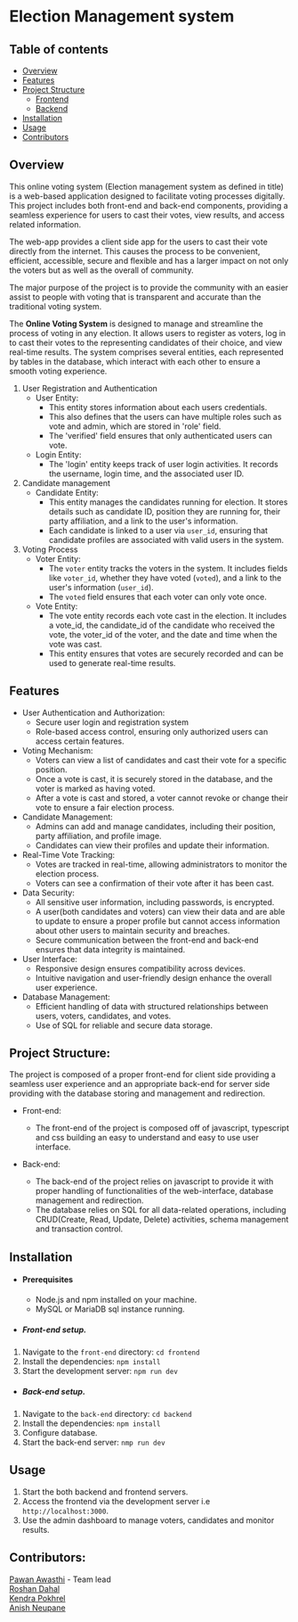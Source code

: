 
# Election Management system

## Table of contents

- [Overview](#Overview)
- [Features](#features)
- [Project Structure](#project-structure)
	- [Frontend](#front-end)
	- [Backend](#back-end)
- [Installation](#installation)
- [Usage](#usage)
- [Contributors](#contributors)
	
## Overview

This online voting system (Election management system as defined in title) is a web-based application designed to facilitate voting processes digitally. This project includes both front-end and back-end components, providing a seamless experience for users to cast their votes, view results, and access related information.

The web-app provides a client side app for the users to cast their vote directly from the internet. This causes the process to be convenient, efficient, accessible, secure and flexible and has a larger impact on not only the voters but as well as the overall of community.

The major purpose of the project is to provide the community with an easier assist to people with voting that is transparent and accurate than the traditional voting system. 

The **Online Voting System** is designed to manage and streamline the process of voting in any election. It allows users to register as voters, log in to cast their votes to the representing candidates of their choice, and view real-time results. The system comprises several entities, each represented by tables in the database, which interact with each other to ensure a smooth voting experience.

1. User Registration and Authentication
      - User Entity:
		  - This entity stores information about each users credentials.
		  - This also defines that the users can have multiple roles such as vote and admin, which are stored in 'role' field.
		  - The 'verified' field ensures that only authenticated users can vote.
	  - Login Entity:
		  - The 'login' entity keeps track of user login activities. It records the username, login time, and the associated user ID.
2. Candidate management
	 - Candidate Entity:
		 - This entity manages the candidates running for election. It stores details such as candidate ID, position they are running for, their party affiliation, and a link to the user's information.
		 - Each candidate is linked to a user via `user_id`, ensuring that candidate profiles are associated with valid users in the system.
3. Voting Process
	  - Voter Entity:
		  - The `voter` entity tracks the voters in the system. It includes fields like `voter_id`, whether they have voted (`voted`), and a link to the user's information (`user_id`).
		  - The `voted` field ensures that each voter can only vote once.
	  - Vote Entity:
		  - The vote entity records each vote cast in the election. It includes a vote_id, the candidate_id of the candidate who received the vote, the voter_id of the voter, and the date and time when the vote was cast.
		  - This entity ensures that votes are securely recorded and can be used to generate real-time results.
## Features
- User Authentication and Authorization:
	- Secure user login and registration system
	- Role-based access control, ensuring only authorized users can access certain features. 
- Voting Mechanism:
	- Voters can view a list of candidates and cast their vote for a specific position.
	- Once a vote is cast, it is securely stored in the database, and the voter is marked as having voted.
	- After a vote is cast and stored, a voter cannot revoke or change their vote to ensure a fair election process.
- Candidate Management:
	- Admins can add and manage candidates, including their position, party affiliation, and profile image.
	- Candidates can view their profiles and update their information.
- Real-Time Vote Tracking:
	- Votes are tracked in real-time, allowing administrators to monitor the election process.
	- Voters can see a confirmation of their vote after it has been cast.
- Data Security:
	- All sensitive user information, including passwords, is encrypted.
	- A user(both candidates and voters) can view their data and are able to update to ensure a proper profile but cannot access information about other users to maintain security and breaches.
	- Secure communication between the front-end and back-end ensures that data integrity is maintained.
- User Interface:
	- Responsive design ensures compatibility across devices.
	- Intuitive navigation and user-friendly design enhance the overall user experience.
- Database Management:
	- Efficient handling of data with structured relationships between users, voters, candidates, and votes.
	- Use of SQL for reliable and secure data storage.

## Project Structure:

The project is composed of a proper front-end for client side providing a seamless user experience and an appropriate back-end for server side providing with the database storing and management and redirection.
- Front-end:
	- The front-end of the project is composed off of javascript, typescript and css building an easy to understand and easy to use user interface.
	
- Back-end:
	- The back-end of the project relies on javascript to provide it with proper handling of functionalities of the web-interface, database management and redirection.
	- The database relies on SQL for all data-related operations, including CRUD(Create, Read, Update, Delete) activities, schema management and transaction control.

## Installation
- #### Prerequisites
	-  Node.js and npm installed on your machine.
	- MySQL or MariaDB sql instance running.
- ##### Front-end setup.
1. Navigate to the `front-end` directory:
		`cd frontend`
2. Install the dependencies:
		`npm install`
3. Start the development server:
		`npm run dev`
- ##### Back-end setup.
1. Navigate to the `back-end` directory:
		`cd backend`
2. Install the dependencies:
		`npm install`
3. Configure database.
4. Start the back-end server:
		`nmp run dev`

## Usage
1. Start the both backend and frontend servers.
2. Access the frontend via the development server i.e `http://localhost:3000`.
3. Use the admin dashboard to manage voters, candidates and monitor results.

## Contributors:
[Pawan Awasthi](https://github.com/pawandai) - Team lead  
[Roshan Dahal](https://github.com/RoshanDharal123)  
[Kendra Pokhrel](https://github.com/StellarSync/)  
[Anish Neupane](https://github.com/2222anish22)  
	
	
